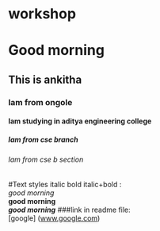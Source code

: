 # workshop
# Good morning
## This is ankitha
### Iam from ongole
#### Iam studying in aditya engineering college
##### Iam from cse branch
###### Iam from cse b section
#Text styles italic bold italic+bold  :  
*good morning*  
**good morning**  
***good morning*** 
###link in readme file:  
[google] (www.google.com)
